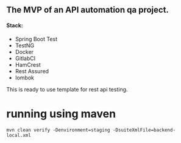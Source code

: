 ## The MVP of an API automation qa project.

#### Stack:
- Spring Boot Test
- TestNG
- Docker
- GitlabCI
- HamCrest
- Rest Assured
- lombok

This is ready to use template for rest api testing.

# running using maven
`mvn clean verify -Denvironment=staging -DsuiteXmlFile=backend-local.xml
`



